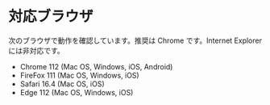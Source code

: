 # 対応ブラウザ

次のブラウザで動作を確認しています。推奨は Chrome です。Internet Explorer には非対応です。

- Chrome 112 (Mac OS, Windows, iOS, Android)
- FireFox 111 (Mac OS, Windows, iOS)
- Safari 16.4 (Mac OS, iOS)
- Edge 112 (Mac OS, Windows, iOS)
